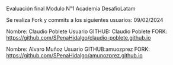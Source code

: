 Evaluación final Modulo N°1 Academia DesafioLatam

Se realiza Fork y commits a los siguientes usuarios: 09/02/2024

Nombre: Claudio Poblete Usuario GITHUB: Claudio Poblete FORK: https://github.com/SPenaHidalgo/claudio-poblete.github.io

Nombre: Alvaro Muñoz Usuario GITHUB:amuozprez FORK:  https://github.com/SPenaHidalgo/amunozprez.github.io

  

